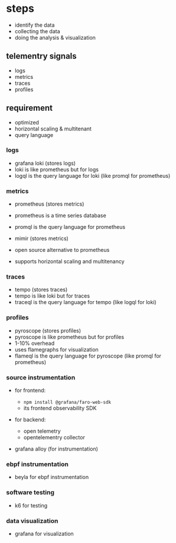 # steps 
- identify the data 
- collecting the data
- doing the analysis & visualization 


## telementry signals 
- logs 
- metrics
- traces
- profiles 

## requirement 
- optimized 
- horizontal scaling & multitenant 
- query language


### logs

- grafana loki (stores logs)
- loki is like prometheus but for logs
- logql is the query language for loki (like promql for prometheus)

### metrics
- prometheus (stores metrics)
- prometheus is a time series database
- promql is the query language for prometheus

- mimir (stores metrics)
- open source alternative to prometheus
- supports horizontal scaling and multitenancy 


### traces
- tempo (stores traces)
- tempo is like loki but for traces
- traceql is the query language for tempo (like logql for loki)


### profiles
- pyroscope (stores profiles)
- pyroscope is like prometheus but for profiles
- 1-10% overhead 
- uses flamegraphs for visualization 
- flameql is the query language for pyroscope (like promql for prometheus)


### source instrumentation
- for frontend: 
  - `npm install @grafana/faro-web-sdk`
  - its frontend observability SDK
- for backend:
  - open telemetry 
  - opentelementry collector

- grafana alloy (for instrumentation)


### ebpf instrumentation
- beyla for ebpf instrumentation


### software testing 
- k6 for testing 

### data visualization
- grafana for visualization
